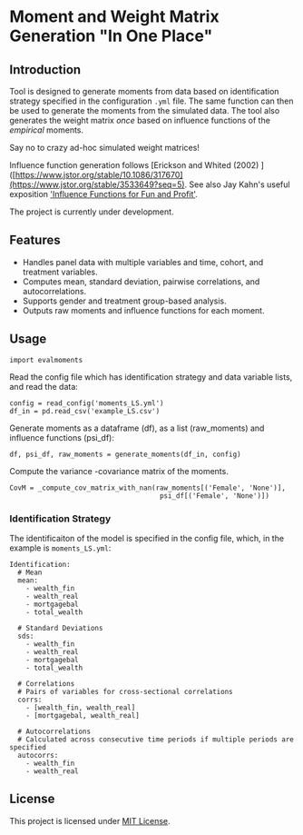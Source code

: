 # Moment and Weight Matrix Generation "In One Place"

## Introduction
Tool is designed to generate moments from data based on identification strategy specified in the configuration `.yml` file. The same function can then be used to generate the moments
from the simulated data. The tool also generates the weight matrix *once* based on influence functions of the *empirical* moments. 

Say no to crazy ad-hoc simulated weight matrices!

Influence function generation follows [Erickson and Whited (2002) ]([https://www.jstor.org/stable/10.1086/317670](https://www.jstor.org/stable/3533649?seq=5). See also Jay Kahn's useful exposition ['Influence Functions for Fun and Profit'](https://j-kahn.com/files/influencefunctions.pdf). 

The project is currently under development.

## Features
- Handles panel data with multiple variables and time, cohort, and treatment variables.
- Computes mean, standard deviation, pairwise correlations, and autocorrelations.
- Supports gender and treatment group-based analysis.
- Outputs raw moments and influence functions for each moment. 

## Usage

```
import evalmoments
````
Read the config file which has identification strategy and data variable lists,  and read the data:

```
config = read_config('moments_LS.yml')
df_in = pd.read_csv('example_LS.csv')
``` 

Generate moments as a dataframe (df), as a list (raw_moments) and influence functions (psi_df):

```
df, psi_df, raw_moments = generate_moments(df_in, config)
```

Compute the variance -covariance matrix of the moments. 

```
CovM = _compute_cov_matrix_with_nan(raw_moments[('Female', 'None')],
                                     psi_df[('Female', 'None')])
``` 

### Identification Strategy

The identificaiton of the model is specified in the config file, which, in the
example is `moments_LS.yml`:

```
Identification:
  # Mean
  mean:
    - wealth_fin
    - wealth_real
    - mortgagebal
    - total_wealth

  # Standard Deviations
  sds:
    - wealth_fin
    - wealth_real
    - mortgagebal
    - total_wealth

  # Correlations
  # Pairs of variables for cross-sectional correlations
  corrs:
    - [wealth_fin, wealth_real]
    - [mortgagebal, wealth_real]

  # Autocorrelations
  # Calculated across consecutive time periods if multiple periods are specified
  autocorrs:
    - wealth_fin
    - wealth_real

```


## License
This project is licensed under [MIT License](LICENSE).

